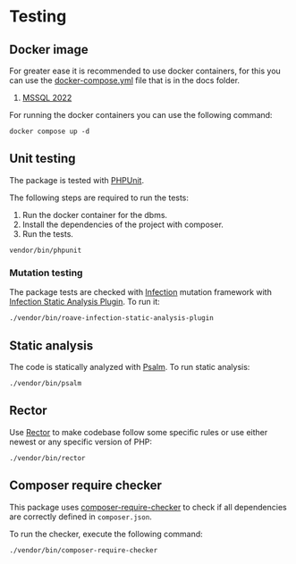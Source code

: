 # Testing

## Docker image

For greater ease it is recommended to use docker containers, for this you can use the [docker-compose.yml](https://docs.docker.com/compose/compose-file/) file that is in the docs folder.

1. [MSSQL 2022](/docs/en/docker-compose.yml)

For running the docker containers you can use the following command:

```shell
docker compose up -d
```

## Unit testing

The package is tested with [PHPUnit](https://phpunit.de/).

The following steps are required to run the tests:

1. Run the docker container for the dbms.
2. Install the dependencies of the project with composer.
3. Run the tests.

```shell
vendor/bin/phpunit
```

### Mutation testing

The package tests are checked with [Infection](https://infection.github.io/) mutation framework with
[Infection Static Analysis Plugin](https://github.com/Roave/infection-static-analysis-plugin). To run it:

```shell
./vendor/bin/roave-infection-static-analysis-plugin
```

## Static analysis

The code is statically analyzed with [Psalm](https://psalm.dev/). To run static analysis:

```shell
./vendor/bin/psalm
```

## Rector

Use [Rector](https://github.com/rectorphp/rector) to make codebase follow some specific rules or 
use either newest or any specific version of PHP: 

```shell
./vendor/bin/rector
```

## Composer require checker

This package uses [composer-require-checker](https://github.com/maglnet/ComposerRequireChecker) to check if all dependencies are correctly defined in `composer.json`.

To run the checker, execute the following command:

```shell
./vendor/bin/composer-require-checker
```
